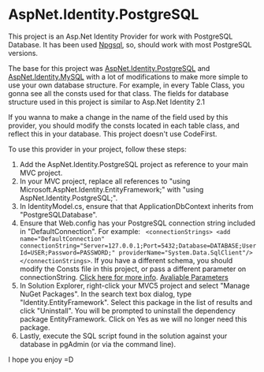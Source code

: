# AspNet.Identity.PostgreSQL
This project is an Asp.Net Identity Provider for work with PostgreSQL Database. It has been used [Npgsql](http://npgsql.projects.pgfoundry.org/), so, should work with most PostgreSQL versions.

The base for this project was [AspNet.Identity.PostgreSQL](https://github.com/danellos/AspNet.Identity.PostgreSQL) and [AspNet.Identity.MySQL](https://aspnet.codeplex.com/SourceControl/latest#Samples/Identity/AspNet.Identity.MySQL/) with a lot of modifications to make more simple to use your own database structure. For example, in every Table Class, you gonna see all the consts used for that class. The fields for database structure used in this project is similar to Asp.Net Identity 2.1

If you wanna to make a change in the name of the field used by this provider, you should modify the consts located in each table class, and reflect this in your database. This project doesn't use CodeFirst.

To use this provider in your project, follow these steps: 

1. Add the AspNet.Identity.PostgreSQL project as reference to your main MVC project.
2. In your MVC project, replace all references to "using Microsoft.AspNet.Identity.EntityFramework;" with "using AspNet.Identity.PostgreSQL;".
3. In IdentityModel.cs, ensure that that ApplicationDbContext inherits from "PostgreSQLDatabase".
4. Ensure that Web.config has your PostgreSQL connection string included in "DefaultConnection". For example:   ``` <connectionStrings>
    <add name="DefaultConnection" connectionString="Server=127.0.0.1;Port=5432;Database=DATABASE;User Id=USER;Password=PASSWORD;" providerName="System.Data.SqlClient"/>
  </connectionStrings>```. If you have a different schema, you should modify the Consts file in this project, or pass a different parameter on connectionString. [Click here for more info](https://www.connectionstrings.com/npgsql/). [Avaliable Parameters](http://npgsql.projects.pgfoundry.org/docs/api/Npgsql.NpgsqlConnection.ConnectionString.html)
5. In Solution Explorer, right-click your MVC5 project and select "Manage NuGet Packages". In the search text box dialog, type "Identity.EntityFramework". Select this package in the list of results and click "Uninstall". You will be prompted to uninstall the dependency package EntityFramework. Click on Yes as we will no longer need this package.
6. Lastly, execute the SQL script found in the solution against your database in pgAdmin (or via the command line).

I hope you enjoy =D
